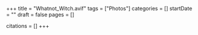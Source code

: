 +++
title = "Whatnot_Witch.avif"
tags = ["Photos"]
categories = []
startDate = ""
draft = false
pages = []

citations = []
+++
